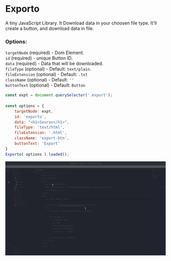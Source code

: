 # Exporto
A tiny JavaScript Library. It Download data in your choosen file type.
It'll create a button, and download data in file.

### Options:
`targetNode` (required) - Dom Element. <br>
`id` (required) - unique Button ID. <br>
`data` (required) - Data that will be downloaded. <br>
`fileType` (optional) - Default: `text/plain`. <br>
`fileExtension` (optional) - Default: `.txt` <br>
`className` (optional) - Default: `''` <br>
`buttonText` (optional) - Default: `Button` <br>

```js
const expt = document.querySelector('.export');

const options = {
	targetNode: expt,
	id: 'exporto',
	data: "<h1>Sourav</h1>",
	fileType: 'text/html',
	fileExtension: '.html',
	className: 'export-btn',
	buttonText: 'Export'
} 
Exporto( options ).loaded();
```

![Exporto demo](https://github.com/AbmSourav/exporto/blob/dev/doc-resource/Exporto.gif)

